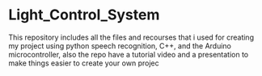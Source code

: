 # Light_Control_System
This repository includes all the files and recourses that i used for creating my project using python speech recognition, C++, and the Arduino microcontroller, also the repo have a tutorial video and a presentation to make things easier to create your own projec
